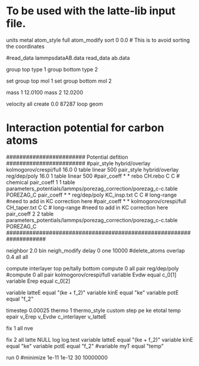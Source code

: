 # To be used with the latte-lib input file.  

units		metal
atom_style	full
atom_modify    sort 0 0.0  # This is to avoid sorting the coordinates

#read_data lammpsdataAB.data
read_data ab.data

group top type 1
group bottom type 2

set group top mol 1
set group bottom mol 2

mass 1 12.0100
mass 2 12.0200

velocity	all create 0.0 87287 loop geom
# Interaction potential for carbon atoms
######################## Potential defition ########################
#pair_style       hybrid/overlay kolmogorov/crespi/full 16.0 0 table linear 500
pair_style       hybrid/overlay reg/dep/poly 16.0 1 table linear 500
#pair_coeff       * *   rebo	CH.rebo        C C # chemical
pair_coeff	1 1 table parameters_potentials/lammps/porezag_correction/porezag_c-c.table POREZAG_C
pair_coeff       * *   reg/dep/poly  KC_insp.txt   C C # long-range #need to add in KC correction here
#pair_coeff       * *   kolmogorov/crespi/full  CH_taper.txt   C C # long-range #need to add in KC correction here
pair_coeff      2 2 table parameters_potentials/lammps/porezag_correction/porezag_c-c.table POREZAG_C
####################################################################

neighbor	2.0 bin
neigh_modify	delay 0 one 10000
#delete_atoms overlap 0.4 all all

compute interlayer top pe/tally bottom
compute 0 all pair reg/dep/poly
#compute 0 all pair kolmogorov/crespi/full
variable Evdw  equal c_0[1]
variable Erep  equal c_0[2]

variable latteE equal "(ke + f_2)"
variable kinE equal "ke"
variable potE equal "f_2"

timestep 0.00025
thermo 1
thermo_style   custom step pe ke etotal temp epair v_Erep v_Evdw c_interlayer v_latteE

fix		1 all nve

fix   2 all latte NULL
log log.test
variable latteE equal "(ke + f_2)"
variable kinE equal "ke"
variable potE equal "f_2"
#variable myT equal "temp"


run 0
#minimize       1e-11 1e-12 30 10000000
